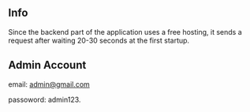 ## Info
Since the backend part of the application uses a free hosting, it sends a request after waiting 20-30 seconds at the first startup.

## Admin Account
email: admin@gmail.com

passoword: admin123.
